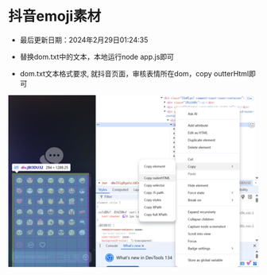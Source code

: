 # 抖音emoji素材

- 最后更新日期：2024年2月29日01:24:35

- 替换dom.txt中的文本，本地运行node app.js即可

- dom.txt文本格式要求, 就抖音页面，审核表情所在dom，copy outterHtml即可

![示例](doc/1.png)
